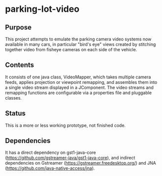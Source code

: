 # parking-lot-video

## Purpose
This project attempts to emulate the parking camera video systems now available in many cars,
in particular "bird's eye" views created by stitching together video from fisheye cameras on each side of the vehicle.

## Contents
It consists of one java class, VideoMapper, which takes multiple camera feeds, applies projection or viewpoint remapping,
and assembles them into a single video stream displayed in a JComponent. The video streams and remapping functions are
configurable via a properties file and pluggable classes.

## Status
This is a more or less working prototype, not finished code.

## Dependencies
It has a direct dependency on gst1-java-core (<https://github.com/gstreamer-java/gst1-java-core>), and indirect dependencies
on Gstreamer (<https://gstreamer.freedesktop.org/>) and JNA (<https://github.com/java-native-access/jna>).


